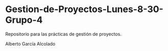 # Gestion-de-Proyectos-Lunes-8-30-Grupo-4
Repositorio para las prácticas de gestión de proyectos.

Alberto García Alcolado

